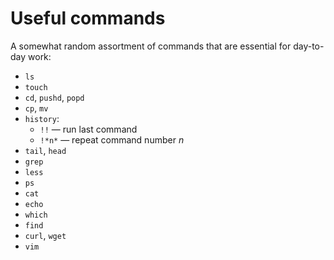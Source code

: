 # Useful commands

A somewhat random assortment of commands that are essential for day-to-day work:

* `ls`
* `touch`
* `cd`, `pushd`, `popd`
* `cp`, `mv`
* `history`:
    * `!!` — run last command
    * `!*n*` — repeat command number *n*
* `tail`, `head`
* `grep`
* `less`
* `ps`
* `cat`
* `echo`
* `which`
* `find`
* `curl`, `wget`
* `vim`
